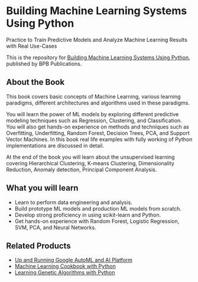 # Building Machine Learning Systems Using Python

Practice to Train Predictive Models and Analyze Machine Learning Results with Real Use-Cases 

This is the repository for [Building Machine Learning Systems Using Python](https://in.bpbonline.com/products/building-machine-learning-systems-using-python?_pos=1&_sid=7f8de09ba&_ss=r), published by BPB Publications.

## About the Book
This book covers basic concepts of Machine Learning, various learning paradigms, different architectures and algorithms used in these paradigms.

You will learn the power of ML models by exploring different predictive modeling techniques such as Regression, Clustering, and Classification. You will also get hands-on experience on methods and techniques such as Overfitting, Underfitting, Random Forest, Decision Trees, PCA, and Support Vector Machines. In this book real life examples with fully working of Python implementations are discussed in detail.

At the end of the book you will learn about the unsupervised learning covering Hierarchical Clustering, K-means Clustering, Dimensionality Reduction, Anomaly detection, Principal Component Analysis. 

## What you will learn
* Learn to perform data engineering and analysis.
* Build prototype ML models and production ML models from scratch.
* Develop strong proficiency in using scikit-learn and Python.
* Get hands-on experience with Random Forest, Logistic Regression, SVM, PCA, and Neural Networks.

## Related Products
* [Up and Running Google AutoML and AI Platform](https://in.bpbonline.com/products/up-and-running-google-automl-and-ai-platform-1?_pos=1&_sid=ecc79e85d&_ss=r)
* [Machine Learning Cookbook with Python](https://in.bpbonline.com/products/machine-learning-cookbook-with-python?_pos=1&_sid=be9732cc9&_ss=r)
* [Learning Genetic Algorithms with Python](https://in.bpbonline.com/products/learning-genetic-algorithms-with-python?_pos=1&_sid=3a8d01708&_ss=r)                
